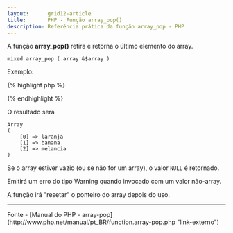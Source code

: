 ```yaml
---
layout:      grid12-article
title:       PHP - Função array_pop()
description: Referência prática da função array_pop - PHP
---
```



A função __array_pop()__ retira e retorna o último elemento do array.

    mixed array_pop ( array &$array )


Exemplo:

{% highlight php %}
<?php
$cesta = array("laranja", "banana", "melancia", "morango");
$fruta = array_pop($cesta);
print_r($cesta);
?>
{% endhighlight %}

O resultado será

    Array
    (
        [0] => laranja
        [1] => banana
        [2] => melancia
    )

Se o array estiver vazio (ou se não for um array), o valor `NULL` é retornado.

Emitirá um erro do tipo Warning quando invocado com um valor não-array.

A função irá "resetar" o ponteiro do array depois do uso.


<hr>
Fonte
- [Manual do PHP - array-pop](http://www.php.net/manual/pt_BR/function.array-pop.php "link-externo")
